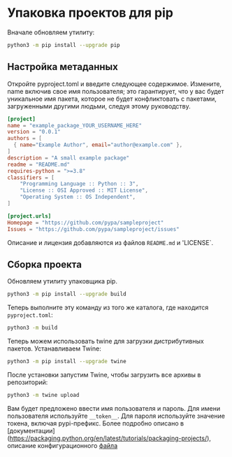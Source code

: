 # Упаковка проектов для pip

Вначале обновляем утилиту:  
```bash
python3 -m pip install --upgrade pip
```  
## Настройка метаданных 
Откройте pyproject.toml и введите следующее содержимое. Измените, name включив свое имя пользователя; это гарантирует, что у вас будет уникальное имя пакета, которое не будет конфликтовать с пакетами, загруженными другими людьми, следуя этому руководству.
```toml
[project]
name = "example_package_YOUR_USERNAME_HERE"
version = "0.0.1"
authors = [
  { name="Example Author", email="author@example.com" },
]
description = "A small example package"
readme = "README.md"
requires-python = ">=3.8"
classifiers = [
    "Programming Language :: Python :: 3",
    "License :: OSI Approved :: MIT License",
    "Operating System :: OS Independent",
]

[project.urls]
Homepage = "https://github.com/pypa/sampleproject"
Issues = "https://github.com/pypa/sampleproject/issues"
```
Описание и лицензия добавляются из файлов `README.md` и 'LICENSE`.  
## Сборка проекта
Обновляем утилиту упаковщика pip.  
```bash
python3 -m pip install --upgrade build
```
Теперь выполните эту команду из того же каталога, где находится `pyproject.toml`:
```bash
python3 -m build
```
Теперь можем использовать twine для загрузки дистрибутивных пакетов. Устанавливаем Twine:
```bash
python3 -m pip install --upgrade twine
```
После установки запустим Twine, чтобы загрузить все архивы в репозиторий:
```bash
python3 -m twine upload
```
Вам будет предложено ввести имя пользователя и пароль. Для имени пользователя используйте `__token__`. Для пароля используйте значение токена, включая pypi-префикс.
Более подробно описано в [документации] (https://packaging.python.org/en/latest/tutorials/packaging-projects/), описание конфигурационного [файла](https://packaging.python.org/en/latest/guides/writing-pyproject-toml/#writing-pyproject-toml)
